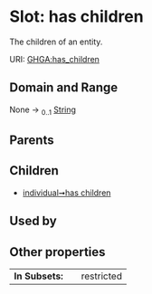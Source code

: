 
# Slot: has children


The children of an entity.

URI: [GHGA:has_children](https://w3id.org/GHGA/has_children)


## Domain and Range

None &#8594;  <sub>0..1</sub> [String](types/String.md)

## Parents


## Children

 *  [individual➞has children](individual_has_children.md)

## Used by


## Other properties

|  |  |  |
| --- | --- | --- |
| **In Subsets:** | | restricted |

